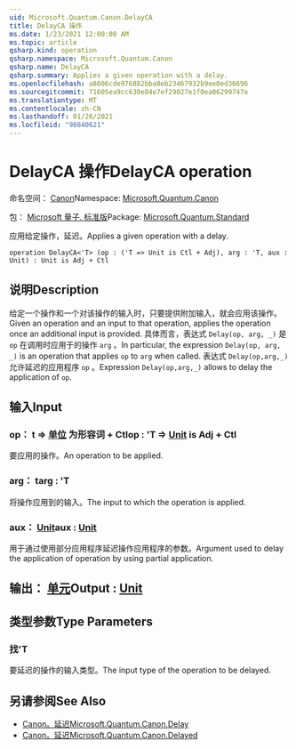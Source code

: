 ```yaml
---
uid: Microsoft.Quantum.Canon.DelayCA
title: DelayCA 操作
ms.date: 1/23/2021 12:00:00 AM
ms.topic: article
qsharp.kind: operation
qsharp.namespace: Microsoft.Quantum.Canon
qsharp.name: DelayCA
qsharp.summary: Applies a given operation with a delay.
ms.openlocfilehash: a8606cde976882bba0eb23467932b9ee0ed36696
ms.sourcegitcommit: 71605ea9cc630e84e7ef29027e1f0ea06299747e
ms.translationtype: MT
ms.contentlocale: zh-CN
ms.lasthandoff: 01/26/2021
ms.locfileid: "98840621"
---
```

# <a name="delayca-operation"></a><span data-ttu-id="6789c-102">DelayCA 操作</span><span class="sxs-lookup"><span data-stu-id="6789c-102">DelayCA operation</span></span>

<span data-ttu-id="6789c-103">命名空间： [Canon](xref:Microsoft.Quantum.Canon)</span><span class="sxs-lookup"><span data-stu-id="6789c-103">Namespace: [Microsoft.Quantum.Canon](xref:Microsoft.Quantum.Canon)</span></span>

<span data-ttu-id="6789c-104">包： [Microsoft 量子. 标准版](https://nuget.org/packages/Microsoft.Quantum.Standard)</span><span class="sxs-lookup"><span data-stu-id="6789c-104">Package: [Microsoft.Quantum.Standard](https://nuget.org/packages/Microsoft.Quantum.Standard)</span></span>


<span data-ttu-id="6789c-105">应用给定操作，延迟。</span><span class="sxs-lookup"><span data-stu-id="6789c-105">Applies a given operation with a delay.</span></span>

```qsharp
operation DelayCA<'T> (op : ('T => Unit is Ctl + Adj), arg : 'T, aux : Unit) : Unit is Adj + Ctl
```


## <a name="description"></a><span data-ttu-id="6789c-106">说明</span><span class="sxs-lookup"><span data-stu-id="6789c-106">Description</span></span>

<span data-ttu-id="6789c-107">给定一个操作和一个对该操作的输入时，只要提供附加输入，就会应用该操作。</span><span class="sxs-lookup"><span data-stu-id="6789c-107">Given an operation and an input to that operation, applies the operation once an additional input is provided.</span></span>
<span data-ttu-id="6789c-108">具体而言，表达式 `Delay(op, arg, _)` 是 `op` 在调用时应用于的操作 `arg` 。</span><span class="sxs-lookup"><span data-stu-id="6789c-108">In particular, the expression `Delay(op, arg, _)` is an operation that applies `op` to `arg` when called.</span></span>
<span data-ttu-id="6789c-109">表达式 `Delay(op,arg,_)` 允许延迟的应用程序 `op` 。</span><span class="sxs-lookup"><span data-stu-id="6789c-109">Expression `Delay(op,arg,_)` allows to delay the application of `op`.</span></span>

## <a name="input"></a><span data-ttu-id="6789c-110">输入</span><span class="sxs-lookup"><span data-stu-id="6789c-110">Input</span></span>

### <a name="op--t--unit--is-adj--ctl"></a><span data-ttu-id="6789c-111">op： t => [单位](xref:microsoft.quantum.lang-ref.unit)  为形容词 + Ctl</span><span class="sxs-lookup"><span data-stu-id="6789c-111">op : 'T => [Unit](xref:microsoft.quantum.lang-ref.unit)  is Adj + Ctl</span></span>

<span data-ttu-id="6789c-112">要应用的操作。</span><span class="sxs-lookup"><span data-stu-id="6789c-112">An operation to be applied.</span></span>


### <a name="arg--t"></a><span data-ttu-id="6789c-113">arg： t</span><span class="sxs-lookup"><span data-stu-id="6789c-113">arg : 'T</span></span>

<span data-ttu-id="6789c-114">将操作应用到的输入。</span><span class="sxs-lookup"><span data-stu-id="6789c-114">The input to which the operation is applied.</span></span>


### <a name="aux--unit"></a><span data-ttu-id="6789c-115">aux： [Unit](xref:microsoft.quantum.lang-ref.unit)</span><span class="sxs-lookup"><span data-stu-id="6789c-115">aux : [Unit](xref:microsoft.quantum.lang-ref.unit)</span></span>

<span data-ttu-id="6789c-116">用于通过使用部分应用程序延迟操作应用程序的参数。</span><span class="sxs-lookup"><span data-stu-id="6789c-116">Argument used to delay the application of operation by using partial application.</span></span>



## <a name="output--unit"></a><span data-ttu-id="6789c-117">输出： [单元](xref:microsoft.quantum.lang-ref.unit)</span><span class="sxs-lookup"><span data-stu-id="6789c-117">Output : [Unit](xref:microsoft.quantum.lang-ref.unit)</span></span>



## <a name="type-parameters"></a><span data-ttu-id="6789c-118">类型参数</span><span class="sxs-lookup"><span data-stu-id="6789c-118">Type Parameters</span></span>

### <a name="t"></a><span data-ttu-id="6789c-119">找</span><span class="sxs-lookup"><span data-stu-id="6789c-119">'T</span></span>

<span data-ttu-id="6789c-120">要延迟的操作的输入类型。</span><span class="sxs-lookup"><span data-stu-id="6789c-120">The input type of the operation to be delayed.</span></span>

## <a name="see-also"></a><span data-ttu-id="6789c-121">另请参阅</span><span class="sxs-lookup"><span data-stu-id="6789c-121">See Also</span></span>

- [<span data-ttu-id="6789c-122">Canon。延迟</span><span class="sxs-lookup"><span data-stu-id="6789c-122">Microsoft.Quantum.Canon.Delay</span></span>](xref:Microsoft.Quantum.Canon.Delay)
- [<span data-ttu-id="6789c-123">Canon。延迟</span><span class="sxs-lookup"><span data-stu-id="6789c-123">Microsoft.Quantum.Canon.Delayed</span></span>](xref:Microsoft.Quantum.Canon.Delayed)